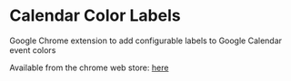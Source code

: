 # Calendar Color Labels

Google Chrome extension to add configurable labels to Google Calendar event colors

Available from the chrome web store: [here](https://chrome.google.com/webstore/detail/calendar-color-labels/nhbijjgmjdfoppaoogknapfokimbgjbp)

